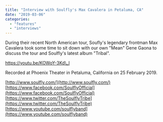 ```yaml
---
title: "Interview with Soulfly's Max Cavalera in Petaluma, CA"
date: "2019-03-06"
categories: 
  - "features"
  - "interviews"
---
```


During their recent North American tour, Soufly's legendary frontman Max Cavalera took some time to sit down with our own "Mean" Gene Gaona to discuss the tour and Soulfly's latest album "Tribal".

https://youtu.be/KOWoY-3Kd\_I

Recorded at Phoenix Theater in Petaluma, California on 25 February 2019.

[http://www.soulfly.com/](http://www.soulfly.com/) [https://www.facebook.com/SoulflyOfficial](https://www.facebook.com/SoulflyOfficial) [https://www.twitter.com/TheSoulflyTribe](https://www.twitter.com/TheSoulflyTribe) [https://www.youtube.com/soulflyband](https://www.youtube.com/soulflyband)
